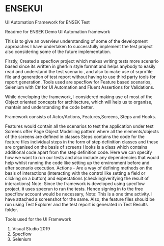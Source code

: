 # ENSEKUI
UI Automation Framework for ENSEK Test

Readme for ENSEK Demo UI Automation framework

This is to give an overview understanding of some of the development approaches I have undertaken to successfully implement the test project also considering some of the future implementation.

Firstly, Created a specflow project which makes writing tests more scenario based since its written in gherkin style format and helps anybody to easily read and understand the test scenario , and also to make use of srprofile file and generation of test report without having to use third party tools for report generation. Tools used are specflow for Feature based scenarios, Selenium with C# for UI Automation and Fluent Assertions for Validations.

While developing the framework, I considered making use of most of the Object oriented concepts for architecture, which will help us to organise, mantain and understanding the code better.

Framework consists of Actor/Actions, Features,Screens, Steps and Hooks.

Features would contain all the scenarios to test the application under test Screens offer Page Object Modelling pattern where all the elements/objects of the screens are defined in classes Steps contains the code for the feature files individual steps in the form of step definition classes and these are organised on the basis of screens Hooks is a class which contains additional code apart from the step definition code. Here we can specify how we want to run our tests and also include any dependencies that would help whilst running the code like setting up the environment before and after scenario execution. Actions - Are a way of defining methods on the basis of interactions (interacting with the control like setting a field or clicking on a button) and expectations (checking/verifying the result of interactions) Note: Since the framework is developed using specflow project, it uses specrun to run the tests. Hence signing in to the free specflow account would be necessary, Note: This is a one time activity. I have attached a screenshot for the same. Also, the feature files should be run using Test Explorer and the test report is generated in Test Results folder.

Tools used for the UI Framework
1) Visual Studio 2019
2) Specflow
3) Selenium
